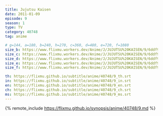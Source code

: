 ```yaml
---
title: Jujutsu Kaisen
date: 2011-01-09
episode: 9
season: 1
type: TV
category: 40748
tag: anime

# g=144, a=180, b=240, h=270, c=360, d=480, e=720, f=1080
size_b: https://www.flixmu.workers.dev/Anime/J/JUJUTSU%20KAISEN/9/6ddf98fd8e79350b3b85bf04e91812a8_3900649.mp4
size_c: https://www.flixmu.workers.dev/Anime/J/JUJUTSU%20KAISEN/9/6ddf98fd8e79350b3b85bf04e91812a8_3900648.mp4
size_d: https://www.flixmu.workers.dev/Anime/J/JUJUTSU%20KAISEN/9/6ddf98fd8e79350b3b85bf04e91812a8_3900650.mp4
size_e: https://www.flixmu.workers.dev/Anime/J/JUJUTSU%20KAISEN/9/6ddf98fd8e79350b3b85bf04e91812a8_3900651.mp4
size_f: https://www.flixmu.workers.dev/Anime/J/JUJUTSU%20KAISEN/9/6ddf98fd8e79350b3b85bf04e91812a8_3900652.mp4

th: https://flixmu.github.io/subtitle/anime/40748/9_th.srt
in: https://flixmu.github.io/subtitle/anime/40748/9_in.srt
en: https://flixmu.github.io/subtitle/anime/40748/9_en.srt
ch: https://flixmu.github.io/subtitle/anime/40748/9_ch.srt
ms: https://flixmu.github.io/subtitle/anime/40748/9_ms.srt
---
```

{% remote_include https://flixmu.github.io/synopsis/anime/40748/9.md %}
